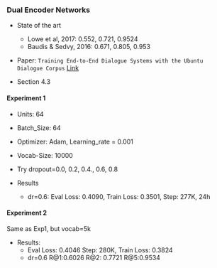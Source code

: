 ### Dual Encoder Networks

* State of the art
  * Lowe et al, 2017: 0.552, 0.721, 0.9524
  * Baudis & Sedvy, 2016: 0.671, 0.805, 0.953

* Paper: `Training End-to-End Dialogue Systems with the Ubuntu Dialogue Corpus` [Link](https://www.google.co.in/url?sa=t&rct=j&q=&esrc=s&source=web&cd=1&ved=0ahUKEwjq6dzn_bXXAhUFS48KHZHUCzYQFggnMAA&url=http%3A%2F%2Fwww.cs.toronto.edu%2F~lcharlin%2Fpapers%2Fubuntu_dialogue_dd17.pdf&usg=AOvVaw3yTYIqpoxwiQSVpEwvHye4)

* Section 4.3

#### Experiment 1
* Units: 64
* Batch_Size: 64
* Optimizer: Adam, Learning_rate = 0.001
* Vocab-Size: 10000
* Try dropout=0.0, 0.2, 0.4., 0.6, 0.8

* Results
  * dr=0.6: Eval Loss: 0.4090, Train Loss: 0.3501, Step: 277K, 24h

#### Experiment 2
Same as Exp1, but vocab=5k

* Results:
  * Eval Loss: 0.4046 Step: 280K, Train Loss: 0.3824
  * dr=0.6 R@1:0.6026 R@2: 0.7721 R@5:0.9534
